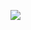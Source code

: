 <a href="https://github.com/jsmorph/tuxedotshirt/blob/main/doc/shirt.png?raw=true"><img src="https://youtu.be/XW9_V9O3L1A"/></a>
